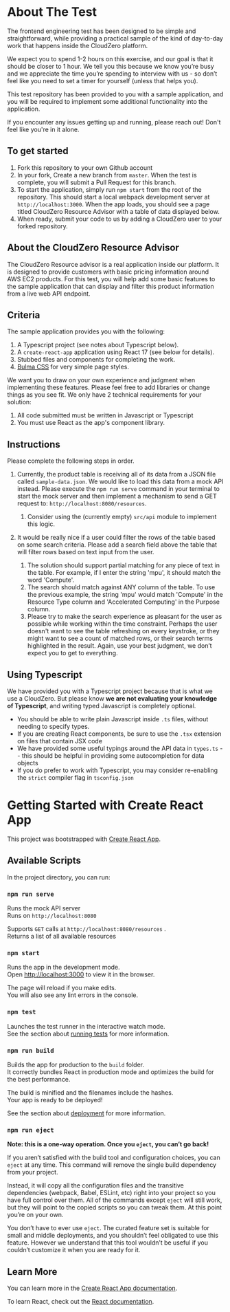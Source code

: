 # About The Test
The frontend engineering test has been designed to be simple and straightforward, while providing a practical sample  of the kind of day-to-day work that happens inside the CloudZero platform.

We expect you to spend 1-2 hours on this exercise, and our goal is that it should be closer to 1 hour. We tell you this because we know you’re busy and we appreciate the time you’re spending to interview with us - so don’t feel like you need to set a timer for yourself (unless that helps you).

This test repository has been provided to you with a sample application, and you will be required to implement some additional functionality into the application.

If you encounter any issues getting up and running, please reach out! Don't feel like you're in it alone.

## To get started

1) Fork this repository to your own Github account
2) In your fork, Create a new branch from `master`. When the test is complete, you will submit a Pull Request for this branch.
3) To start the application, simply run `npm start` from the root of the repository. This should start a local webpack development server at `http://localhost:3000`. When the app loads, you should see a page titled CloudZero Resource Advisor with a table of data displayed below.
4) When ready, submit your code to us by adding a CloudZero user to your forked repository.

## About the CloudZero Resource Advisor
The CloudZero Resource advisor is a real application inside our platform. It is designed to provide customers with basic pricing  information around AWS EC2 products. For this test, you will help add some basic features to the sample application that can display and filter this product information from a live web API endpoint.

## Criteria

The sample application provides you with the following:

1) A Typescript project (see notes about Typescript below).
2) A `create-react-app` application using React 17 (see below for details).
3) Stubbed files and components for completing the work.
4) [Bulma CSS](https://bulma.io/documentation/) for very simple page styles.

We want you to draw on your own experience and judgment when implementing these features. Please feel free to add libraries or change things as you see fit. We only have 2 technical requirements for your solution:

1) All code submitted must be written in Javascript or Typescript
2) You must use React as the app's component library.

## Instructions
Please complete the following steps in order.

1) Currently, the product table is receiving all of its data from a JSON file called `sample-data.json`.
   We would like to load this data from a mock API instead. Please execute the `npm run serve` command in your terminal to start the mock server and then implement a mechanism to send a GET request to: `http://localhost:8080/resources`.
   1) Consider using the (currently empty) `src/api` module to implement this logic.


2) It would be really nice if a user could filter the rows of the table based on some search criteria. Please add a search field above the table that will filter rows based on text input from the user.
   1) The solution should support partial matching for any piece of text in the table. For example, if I enter the string 'mpu', it should match the word 'Compute'.
   2) The search should match against ANY column of the table. To use the previous example, the string 'mpu' would  match 'Compute' in the Resource Type column and 'Accelerated Computing' in the Purpose column.
   3) Please try to make the search experience as pleasant for the user as possible while working within the time constraint. Perhaps the user doesn't want to see the table refreshing on every keystroke, or they might want to see a count of matched rows, or their search terms highlighted in the result. Again, use your best judgment, we don’t expect you to get to everything.


## Using Typescript
We have provided you with a Typescript project because that is what we use a CloudZero. But please know **we are not evaluating your knowledge of Typescript**,
and writing typed Javascript is completely optional.
- You should be able to write plain Javascript inside `.ts` files, without needing to specify types.
- If you are creating React components, be sure to use the `.tsx` extension on files that contain JSX code
- We have provided some useful typings around the API data in `types.ts` -- this should be helpful in providing some autocompletion for data objects
- If you do prefer to work with Typescript, you may consider re-enabling the `strict` compiler flag in `tsconfig.json`



# Getting Started with Create React App

This project was bootstrapped with [Create React App](https://github.com/facebook/create-react-app).

## Available Scripts

In the project directory, you can run:

### `npm run serve`

Runs the mock API server\
Runs on `http://localhost:8080`

Supports `GET` calls at `http://localhost:8080/resources` .\
Returns a list of all available resources

### `npm start`

Runs the app in the development mode.\
Open [http://localhost:3000](http://localhost:3000) to view it in the browser.

The page will reload if you make edits.\
You will also see any lint errors in the console.

### `npm test`

Launches the test runner in the interactive watch mode.\
See the section about [running tests](https://facebook.github.io/create-react-app/docs/running-tests) for more information.

### `npm run build`

Builds the app for production to the `build` folder.\
It correctly bundles React in production mode and optimizes the build for the best performance.

The build is minified and the filenames include the hashes.\
Your app is ready to be deployed!

See the section about [deployment](https://facebook.github.io/create-react-app/docs/deployment) for more information.

### `npm run eject`

**Note: this is a one-way operation. Once you `eject`, you can’t go back!**

If you aren’t satisfied with the build tool and configuration choices, you can `eject` at any time. This command will remove the single build dependency from your project.

Instead, it will copy all the configuration files and the transitive dependencies (webpack, Babel, ESLint, etc) right into your project so you have full control over them. All of the commands except `eject` will still work, but they will point to the copied scripts so you can tweak them. At this point you’re on your own.

You don’t have to ever use `eject`. The curated feature set is suitable for small and middle deployments, and you shouldn’t feel obligated to use this feature. However we understand that this tool wouldn’t be useful if you couldn’t customize it when you are ready for it.

## Learn More

You can learn more in the [Create React App documentation](https://facebook.github.io/create-react-app/docs/getting-started).

To learn React, check out the [React documentation](https://reactjs.org/).
